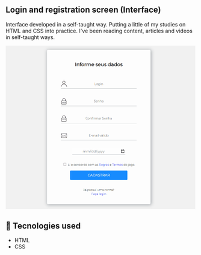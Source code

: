## Login and registration screen (Interface)
Interface developed in a self-taught way. Putting a little of my studies on HTML and CSS into practice.
I've been reading content, articles and videos in self-taught ways.

<div align="center">
        <img src="assets/images/demo.gif"
        alt="demo-register-end-login">
</div>

## 🚀 Tecnologies used
- HTML
- CSS
